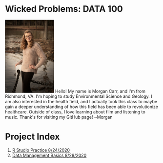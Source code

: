 # Wicked Problems: DATA 100
<img src="dataintro.jpg" width="160" height="240" /> 
Hello! My name is Morgan Carr, and I'm from Richmond, VA. I'm hoping to study Environmental Science and Geology. I am also interested in the health field, and I actually took this class to maybe gain a deeper understanding of how this field has been able to revolutionize healthcare. Outside of class, I love learning about film and listening to music. Thank's for visiting my GitHub page! 
~Morgan

# Project Index
1. [R Studio Practice 8/24/2020](runningboy.md)
2. [Data Management Basics 8/28/2020](liberia.md)
